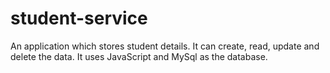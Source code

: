 # student-service

An application which stores student details. It can create, read, update and delete the data. It uses JavaScript and MySql as the database.
